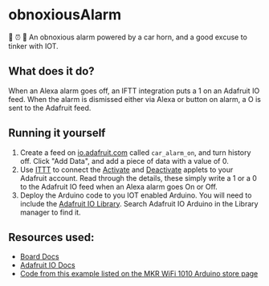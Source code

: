 # obnoxiousAlarm
🎤 ⏰ 🚀
An obnoxious alarm powered by a car horn, and a good excuse to tinker with IOT.

## What does it do?

When an Alexa alarm goes off, an IFTT integration puts a 1 on an Adafruit IO feed.
When the alarm is dismissed either via Alexa or button on alarm, a O is sent to the Adafruit feed.

## Running it yourself

1. Create a feed on [io.adafruit.com](io.adafruit.com) called ```car_alarm_on```, and turn history off. Click "Add Data", and add a piece of data with a value of 0.
2. Use [ITTT](https://ifttt.com) to connect the [Activate](https://ifttt.com/applets/hdNCZnLK-if-your-alarm-goes-off-then-send-data-to-car_alarm_on-feed) and [Deactivate](https://ifttt.com/applets/hCLstQmP-if-you-say-alexa-trigger-deactivate-car-alarm-then-send-data-to-car_alarm_on-feed) applets to your Adafruit account. Read through the details, these simply write a 1 or a 0 to the Adafruit IO feed when an Alexa alarm goes On or Off.
3. Deploy the Arduino code to you IOT enabled Arduino. You will need to include the [Adafruit IO Library](https://github.com/adafruit/Adafruit_IO_Arduino). Search Adafruit IO Arduino in the Library manager to find it.

## Resources used:
- [Board Docs](https://docs.arduino.cc/hardware/mkr-wifi-1010)
- [Adafruit IO Docs](https://io.adafruit.com/api/docs)
- [Code from this example listed on the MKR WiFi 1010 Arduino store page](https://github.com/avilmaru/enchufe_inteligente_wifi)
